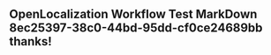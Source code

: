 <properties
ms.topic="hero-topic"
ms.test1="hero-topic"
ms.test2="test"/>

## OpenLocalization Workflow Test MarkDown 8ec25397-38c0-44bd-95dd-cf0ce24689bb thanks!
